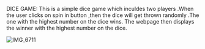 DICE GAME:
This is a simple dice game which inculdes two players .When the user clicks on spin in button ,then the dice will get thrown randomly .The one with the highest number on the dice wins.
The webpage then displays the winner with the highest number on the dice.

![IMG_6711](https://user-images.githubusercontent.com/45550183/97919170-39b66580-1d0c-11eb-9638-0b6844c863d0.jpg)




